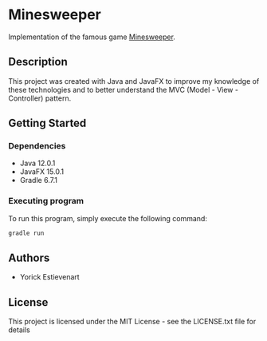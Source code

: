 # Minesweeper

Implementation of the famous game [Minesweeper](https://fr.wikipedia.org/wiki/D%C3%A9mineur_(genre_de_jeu_vid%C3%A9o)).

## Description

This project was created with Java and JavaFX to improve my knowledge of these technologies and to better understand the MVC (Model - View - Controller) pattern.

## Getting Started

### Dependencies

- Java 12.0.1
- JavaFX 15.0.1
- Gradle 6.7.1

### Executing program

To run this program, simply execute the following command:

```Groovy
gradle run
```

## Authors

- Yorick Estievenart

## License

This project is licensed under the MIT License - see the LICENSE.txt file for details
